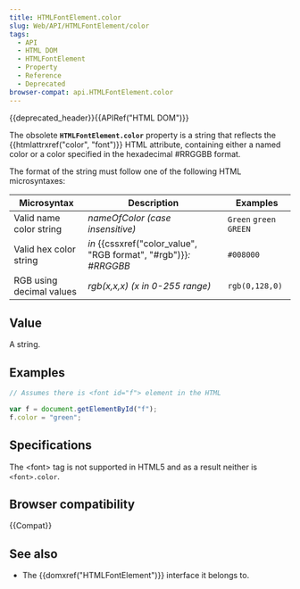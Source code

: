 ```yaml
---
title: HTMLFontElement.color
slug: Web/API/HTMLFontElement/color
tags:
  - API
  - HTML DOM
  - HTMLFontElement
  - Property
  - Reference
  - Deprecated
browser-compat: api.HTMLFontElement.color
---
```

{{deprecated_header}}{{APIRef("HTML DOM")}}

The obsolete
**`HTMLFontElement.color`**
property is a string that reflects the {{htmlattrxref("color",
    "font")}} HTML attribute, containing either a named color or a color specified in the
hexadecimal #RRGGBB format.

The format of the string must follow one of the following HTML microsyntaxes:

| Microsyntax              | Description                                                                      | Examples                |
| ------------------------ | -------------------------------------------------------------------------------- | ----------------------- |
| Valid name color string  | _nameOfColor (case insensitive)_                                                 | `Green` `green` `GREEN` |
| Valid hex color string   | _in_ {{cssxref("color_value", "RGB format", "#rgb")}}_: #RRGGBB_ | `#008000`               |
| RGB using decimal values | _rgb(x,x,x) (x in 0-255 range)_                                                  | `rgb(0,128,0)`          |

## Value

A string.

## Examples

```js
// Assumes there is <font id="f"> element in the HTML

var f = document.getElementById("f");
f.color = "green";
```

## Specifications

The \<font> tag is not supported in HTML5 and as a result neither is
`<font>.color`.

## Browser compatibility

{{Compat}}

## See also

- The {{domxref("HTMLFontElement")}} interface it belongs to.
